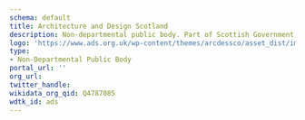 ```yaml
---
schema: default
title: Architecture and Design Scotland
description: Non-departmental public body. Part of Scottish Government
logo: 'https://www.ads.org.uk/wp-content/themes/arcdessco/asset_dist/images/logo@2x.png'
type:
- Non-Departmental Public Body
portal_url: ''
org_url: 
twitter_handle: 
wikidata_org_qid: Q4787085
wdtk_id: ads
---
```

